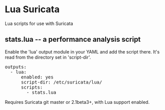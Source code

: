 Lua Suricata
============

Lua scripts for use with Suricata


<h2> stats.lua -- a performance analysis script</h2>

Enable the 'lua' output module in your YAML and add the script there. It's read from the directory set in 'script-dir'.

<pre>
outputs:
  - lua:
      enabled: yes
      script-dir: /etc/suricata/lua/
      scripts:
        - stats.lua
</pre>

Requires Suricata git master or 2.1beta3+, with Lua support enabled.

